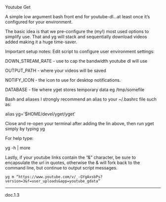 Youtube Get

A simple low argument bash front end for youtube-dl...at least once it’s configured for your environment.

The basic idea is that we pre-configure the (my!) most used options to simplify use. That and yg will stack and sequentially download videos added making it a huge time-saver.

Important setup notes: Edit script to configure user environment settings:

DOWN_STREAM_RATE - use to cap the bandwidth youtube dl will use

OUTPUT_PATH - where your videos will be saved

NOTIFY_ICON - the icon to use for desktop notifications.

DATABASE - file where yget stores temporary data eg /tmp/somefile

Bash and aliases
I strongly recommend an alias to your ~/.bashrc file such as:

alias yg='$HOME/devel/yget/yget'

Close and re-open your terminal after adding the lin above, then run yget simply by typing yg

For help type:

 yg -h | more

Lastly, if your youtube links contain the “&” character, be sure to encapsulate the url in quotes, otherwise the & will fork back to the command line, but continue to output script messages.

    yg m “https://www.youtube.com/v/_-GYgAxsbPs?version=3&f=user_uploads&app=youtube_gdata”

-------
doc.1.3

